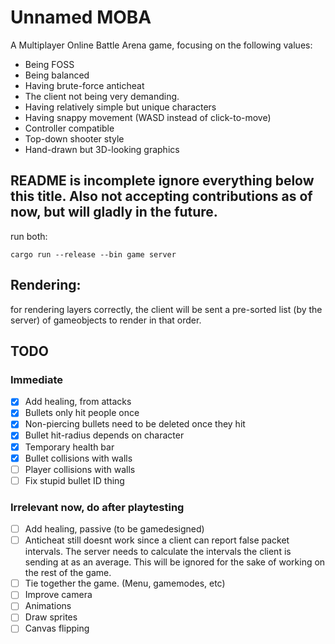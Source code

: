 # Unnamed MOBA

A Multiplayer Online Battle Arena game, focusing on the following values:
- Being FOSS
- Being balanced
- Having brute-force anticheat
- The client not being very demanding.
- Having relatively simple but unique characters
- Having snappy movement (WASD instead of click-to-move)
- Controller compatible
- Top-down shooter style
- Hand-drawn but 3D-looking graphics

## README is incomplete ignore everything below this title. Also not accepting contributions as of now, but will gladly in the future.

run both:
```
cargo run --release --bin game server
```

## Rendering:

for rendering layers correctly, the client will be sent a pre-sorted list (by the server) of gameobjects to render in that order.

## TODO

### Immediate
- [x] Add healing, from attacks
- [x] Bullets only hit people once
- [x] Non-piercing bullets need to be deleted once they hit
- [x] Bullet hit-radius depends on character
- [x] Temporary health bar
- [x] Bullet collisions with walls
- [ ] Player collisions with walls
- [ ] Fix stupid bullet ID thing

### Irrelevant now, do after playtesting
- [ ] Add healing, passive (to be gamedesigned)
- [ ] Anticheat still doesnt work since a client can report false packet intervals. The server needs to calculate the intervals the client is sending at as an average. This will be ignored for the sake of working on the rest of the game.
- [ ] Tie together the game. (Menu, gamemodes, etc)
- [ ] Improve camera
- [ ] Animations
- [ ] Draw sprites
- [ ] Canvas flipping